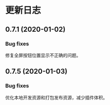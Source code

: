 # 更新日志

## 0.7.1 (2020-01-02)

### Bug fixes

修复全屏按钮位置显示不正确的问题。

## 0.7.5 (2020-01-03)

### Bug fixes

优化本地开发资源和打包发布资源，减少插件体积。
